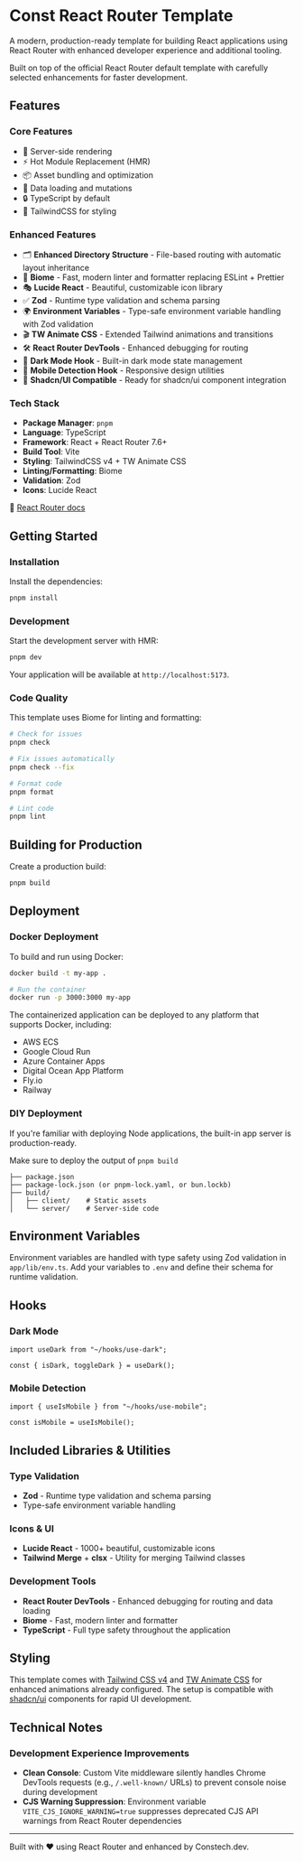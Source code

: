 # Const React Router Template

A modern, production-ready template for building React applications using React Router with enhanced developer experience and additional tooling.

Built on top of the official React Router default template with carefully selected enhancements for faster development.

## Features

### Core Features
- 🚀 Server-side rendering
- ⚡️ Hot Module Replacement (HMR)
- 📦 Asset bundling and optimization
- 🔄 Data loading and mutations
- 🔒 TypeScript by default
- 🎉 TailwindCSS for styling

### Enhanced Features
- 🗂️ **Enhanced Directory Structure** - File-based routing with automatic layout inheritance
- 🧹 **Biome** - Fast, modern linter and formatter replacing ESLint + Prettier
- 🎭 **Lucide React** - Beautiful, customizable icon library
- ✅ **Zod** - Runtime type validation and schema parsing
- 🌍 **Environment Variables** - Type-safe environment variable handling with Zod validation
- 🎬 **TW Animate CSS** - Extended Tailwind animations and transitions
- 🛠️ **React Router DevTools** - Enhanced debugging for routing
- 🌙 **Dark Mode Hook** - Built-in dark mode state management
- 📱 **Mobile Detection Hook** - Responsive design utilities
- 🎨 **Shadcn/UI Compatible** - Ready for shadcn/ui component integration

### Tech Stack
- **Package Manager**: `pnpm`
- **Language**: TypeScript
- **Framework**: React + React Router 7.6+
- **Build Tool**: Vite
- **Styling**: TailwindCSS v4 + TW Animate CSS
- **Linting/Formatting**: Biome
- **Validation**: Zod
- **Icons**: Lucide React

📖 [React Router docs](https://reactrouter.com/)

## Getting Started

### Installation

Install the dependencies:

```bash
pnpm install
```

### Development

Start the development server with HMR:

```bash
pnpm dev
```

Your application will be available at `http://localhost:5173`.

### Code Quality

This template uses Biome for linting and formatting:

```bash
# Check for issues
pnpm check

# Fix issues automatically
pnpm check --fix

# Format code
pnpm format

# Lint code
pnpm lint
```

## Building for Production

Create a production build:

```bash
pnpm build
```

## Deployment

### Docker Deployment

To build and run using Docker:

```bash
docker build -t my-app .

# Run the container
docker run -p 3000:3000 my-app
```

The containerized application can be deployed to any platform that supports Docker, including:

- AWS ECS
- Google Cloud Run
- Azure Container Apps
- Digital Ocean App Platform
- Fly.io
- Railway

### DIY Deployment

If you're familiar with deploying Node applications, the built-in app server is production-ready.

Make sure to deploy the output of `pnpm build`

```
├── package.json
├── package-lock.json (or pnpm-lock.yaml, or bun.lockb)
├── build/
│   ├── client/    # Static assets
│   └── server/    # Server-side code
```

## Environment Variables

Environment variables are handled with type safety using Zod validation in `app/lib/env.ts`. Add your variables to `.env` and define their schema for runtime validation.

## Hooks

### Dark Mode
```tsx
import useDark from "~/hooks/use-dark";

const { isDark, toggleDark } = useDark();
```

### Mobile Detection
```tsx
import { useIsMobile } from "~/hooks/use-mobile";

const isMobile = useIsMobile();
```

## Included Libraries & Utilities

### Type Validation
- **Zod** - Runtime type validation and schema parsing
- Type-safe environment variable handling

### Icons & UI
- **Lucide React** - 1000+ beautiful, customizable icons
- **Tailwind Merge** + **clsx** - Utility for merging Tailwind classes

### Development Tools
- **React Router DevTools** - Enhanced debugging for routing and data loading
- **Biome** - Fast, modern linter and formatter
- **TypeScript** - Full type safety throughout the application

## Styling

This template comes with [Tailwind CSS v4](https://tailwindcss.com/) and [TW Animate CSS](https://github.com/jamiebuilds/tw-animate-css) for enhanced animations already configured. The setup is compatible with [shadcn/ui](https://ui.shadcn.com/) components for rapid UI development.

## Technical Notes

### Development Experience Improvements
- **Clean Console**: Custom Vite middleware silently handles Chrome DevTools requests (e.g., `/.well-known/` URLs) to prevent console noise during development
- **CJS Warning Suppression**: Environment variable `VITE_CJS_IGNORE_WARNING=true` suppresses deprecated CJS API warnings from React Router dependencies

---

Built with ❤️ using React Router and enhanced by Constech.dev.
